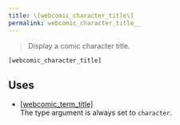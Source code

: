 ```yaml
---
title: \[webcomic_character_title\]
permalink: webcomic_character_title__
---
```


> Display a comic character title.

```php
[webcomic_character_title]
```

## Uses
- [[webcomic_term_title]](webcomic_term_title__)  
The type argument is always set to `character`.
